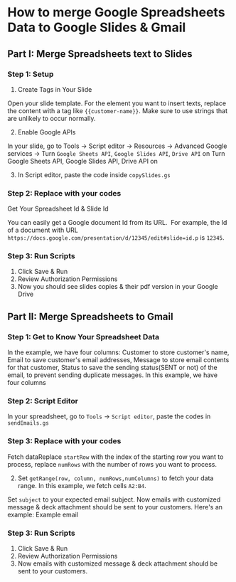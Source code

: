 # How to merge Google Spreadsheets Data to Google Slides & Gmail
## Part I: Merge Spreadsheets text to Slides
### Step 1: Setup
1. Create Tags in Your Slide

Open your slide template. For the element you want to insert texts, replace the content with a tag like `{{customer-name}}`. Make sure to use strings that are unlikely to occur normally.

2. Enable Google APIs

In your slide, go to Tools -> Script editor -> Resources -> Advanced Google services -> Turn `Google Sheets API`, `Google Slides API`, `Drive API` on
Turn Google Sheets API, Google Slides API, Drive API on

3. In Script editor, paste the code inside `copySlides.gs`


### Step 2: Replace with your codes
Get Your Spreadsheet Id & Slide Id

You can easily get a Google document Id from its URL. 
For example, the Id of a document with URL `https://docs.google.com/presentation/d/12345/edit#slide=id.p` is `12345`.


### Step 3: Run Scripts
1. Click Save & Run 
2. Review Authorization Permissions
3. Now you should see slides copies & their pdf version in your Google Drive

## Part II: Merge Spreadsheets to Gmail
### Step 1: Get to Know Your Spreadsheet Data
In the example, we have four columns: Customer to store customer's name, Email to save customer's email addresses, Message to store email contents for that customer, Status to save the sending status(SENT or not) of the email, to prevent sending duplicate messages.
In this example, we have four columns

### Step 2: Script Editor
In your spreadsheet, go to `Tools` -> `Script editor`, paste the codes in `sendEmails.gs`

### Step 3: Replace with your codes

Fetch dataReplace `startRow` with the index of the starting row you want to process, replace `numRows` with the number of rows you want to process.

2. Set `getRange(row, column, numRows,numColumns)` to fetch your data range. In this example, we fetch cells `A2:B4`.

Set `subject` to your expected email subject.
Now emails with customized message & deck attachment should be sent to your customers. Here's an example:
Example email

### Step 3: Run Scripts
1. Click Save & Run 
2. Review Authorization Permissions
3. Now emails with customized message & deck attachment should be sent to your customers.
